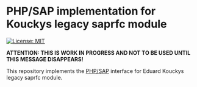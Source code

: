 # PHP/SAP implementation for Kouckys legacy saprfc module

[![License: MIT][license-mit]](LICENSE)

**ATTENTION: THIS IS WORK IN PROGRESS AND NOT TO BE USED UNTIL THIS MESSAGE DISAPPEARS!**

This repository implements the [PHP/SAP][phpsap] interface for Eduard Kouckys legacy saprfc module.

[phpsap]: https://php-sap.github.io
[license-mit]: https://img.shields.io/badge/license-MIT-blue.svg
